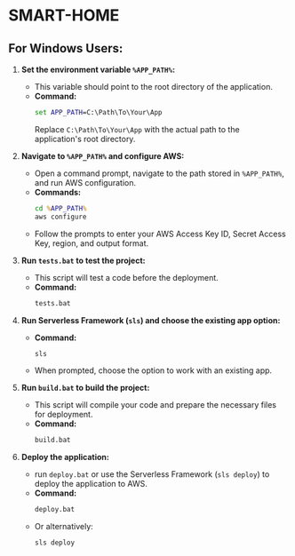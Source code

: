 # SMART-HOME

## For Windows Users:

1. **Set the environment variable `%APP_PATH%`:**
   - This variable should point to the root directory of the application.
   - **Command:**
     ```cmd
     set APP_PATH=C:\Path\To\Your\App
     ```
     Replace `C:\Path\To\Your\App` with the actual path to the application's root directory.

2. **Navigate to `%APP_PATH%` and configure AWS:**
   - Open a command prompt, navigate to the path stored in `%APP_PATH%`, and run AWS configuration.
   - **Commands:**
     ```cmd
     cd %APP_PATH%
     aws configure
     ```
   - Follow the prompts to enter your AWS Access Key ID, Secret Access Key, region, and output format.

3. **Run `tests.bat` to test the project:**
    - This script will test a code before the deployment.
    - **Command:**
      ```cmd
      tests.bat
      ```

4. **Run Serverless Framework (`sls`) and choose the existing app option:**
   - **Command:**
     ```cmd
     sls
     ```
   - When prompted, choose the option to work with an existing app.

5. **Run `build.bat` to build the project:**
   - This script will compile your code and prepare the necessary files for deployment.
   - **Command:**
     ```cmd
     build.bat
     ```

6. **Deploy the application:**
   - run `deploy.bat` or use the Serverless Framework (`sls deploy`) to deploy the application to AWS.
   - **Command:**
     ```cmd
     deploy.bat
     ```
   - Or alternatively:
     ```cmd
     sls deploy
     ```

